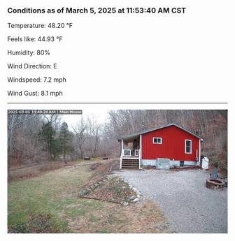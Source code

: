 ### Conditions as of March 5, 2025 at 11:53:40 AM CST 

Temperature: 48.20 &deg;F

Feels like: 44.93 &deg;F

Humidity: 80%

Wind Direction: E

Windspeed: 7.2 mph

Wind Gust: 8.1 mph

---

<img src="./images/latest.jpeg"/>


